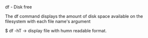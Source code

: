 df - Disk free 

The df command displays the amount of disk space available on the filesystem with each file name's argument

$ df -hT   -> display file with humn readable format. 
